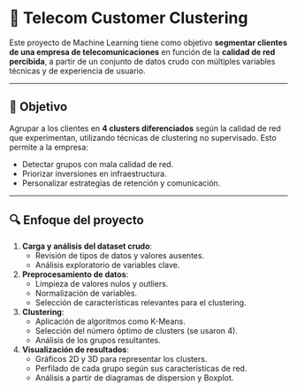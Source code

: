 # 📡 Telecom Customer Clustering

Este proyecto de Machine Learning tiene como objetivo **segmentar clientes de una empresa de telecomunicaciones** en función de la **calidad de red percibida**, a partir de un conjunto de datos crudo con múltiples variables técnicas y de experiencia de usuario.

---

## 🎯 Objetivo

Agrupar a los clientes en **4 clusters diferenciados** según la calidad de red que experimentan, utilizando técnicas de clustering no supervisado. Esto permite a la empresa:

- Detectar grupos con mala calidad de red.
- Priorizar inversiones en infraestructura.
- Personalizar estrategias de retención y comunicación.

---

## 🔍 Enfoque del proyecto

1. **Carga y análisis del dataset crudo**:
   - Revisión de tipos de datos y valores ausentes.
   - Análisis exploratorio de variables clave.
2. **Preprocesamiento de datos**:
   - Limpieza de valores nulos y outliers.
   - Normalización de variables.
   - Selección de características relevantes para el clustering.
3. **Clustering**:
   - Aplicación de algoritmos como K-Means.
   - Selección del número óptimo de clusters (se usaron 4).
   - Análisis de los grupos resultantes.
4. **Visualización de resultados**:
   - Gráficos 2D y 3D para representar los clusters.
   - Perfilado de cada grupo según sus características de red.
   - Análisis a partir de diagramas de dispersion y Boxplot.
